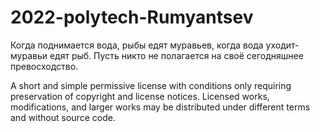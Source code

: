 # 2022-polytech-Rumyantsev

Когда поднимается вода, рыбы едят муравьев, когда вода уходит-муравьи едят рыб. Пусть никто не полагается на своё сегодняшнее превосходство.

A short and simple permissive license with conditions only requiring preservation of copyright and license notices. Licensed works, modifications, and larger works may be distributed under different terms and without source code.